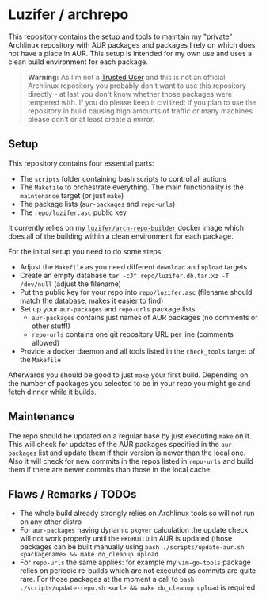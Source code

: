 # Luzifer / archrepo

This repository contains the setup and tools to maintain my "private" Archlinux repository with AUR packages and packages I rely on which does not have a place in AUR. This setup is intended for my own use and uses a clean build environment for each package.

> **Warning:** As I'm not a [Trusted User](https://wiki.archlinux.org/index.php/Trusted_Users) and this is not an official Archlinux repository you probably don't want to use this repository directly - at last you don't know whether those packages were tempered with. If you do please keep it civilized: if you plan to use the repository in build causing high amounts of traffic or many machines please don't or at least create a mirror.

## Setup

This repository contains four essential parts:

- The `scripts` folder containing bash scripts to control all actions
- The `Makefile` to orchestrate everything. The main functionality is the `maintenance` target (or just `make`)
- The package lists (`aur-packages` and `repo-urls`)
- The `repo/luzifer.asc` public key

It currently relies on my [`luzifer/arch-repo-builder`](https://github.com/luzifer-docker/arch-repo-builder) docker image which does all of the building within a clean environment for each package.

For the initial setup you need to do some steps:

- Adjust the `Makefile` as you need different `download` and `upload` targets
- Create an empty database `tar -cJf repo/luzifer.db.tar.xz -T /dev/null` (adjust the filename)
- Put the public key for your repo into `repo/luzifer.asc` (filename should match the database, makes it easier to find)
- Set up your `aur-packages` and `repo-urls` package lists
  - `aur-packages` contains just names of AUR packages (no comments or other stuff!)
  - `repo-urls` contains one git repository URL per line (comments allowed)
- Provide a docker daemon and all tools listed in the `check_tools` target of the `Makefile`

Afterwards you should be good to just `make` your first build. Depending on the number of packages you selected to be in your repo you might go and fetch dinner while it builds.

## Maintenance

The repo should be updated on a regular base by just executing `make` on it. This will check for updates of the AUR packages specified in the `aur-packages` list and update them if their version is newer than the local one. Also it will check for new commits in the repos listed in `repo-urls` and build them if there are newer commits than those in the local cache.

## Flaws / Remarks / TODOs

- The whole build already strongly relies on Archlinux tools so will not run on any other distro
- For `aur-packages` having dynamic `pkgver` calculation the update check will not work properly until the `PKGBUILD` in AUR is updated (those packages can be built manually using `bash ./scripts/update-aur.sh <packagename> && make do_cleanup upload`
- For `repo-urls` the same applies: for example my `vim-go-tools` package relies on periodic re-builds which are not executed as commits are quite rare. For those packages at the moment a call to `bash ./scripts/update-repo.sh <url> && make do_cleanup upload` is required
